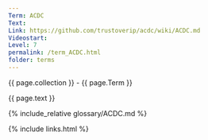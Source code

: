 ```yaml
---
Term: ACDC
Text: 
Link: https://github.com/trustoverip/acdc/wiki/ACDC.md
Videostart: 
Level: 7
permalink: /term_ACDC.html
folder: terms
---
```


{{ page.collection }} - {{ page.Term }}

   {{ page.text }}

{% include_relative glossary/ACDC.md %}

 {% include links.html %} 
